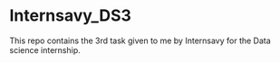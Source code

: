 # Internsavy_DS3
This repo contains the 3rd task given to me by Internsavy for the Data science internship.
